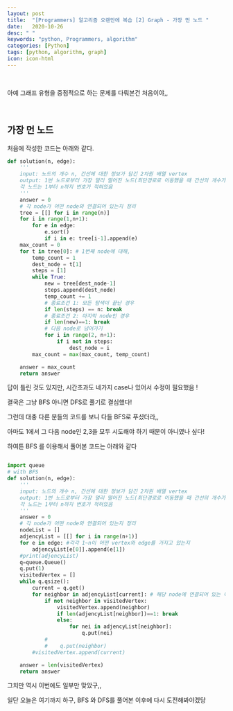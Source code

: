 ```yaml
---
layout: post
title:  "[Programmers] 알고리즘 오랜만에 복습 [2] Graph - 가장 먼 노드 "
date:   2020-10-26
desc: " "
keywords: "python, Programmers, algorithm"
categories: [Python]
tags: [python, algorithm, graph]
icon: icon-html
---
```

<br>

아예 그래프 유형을 중점적으로 하는 문제를 다뤄본건 처음이야,,

<br>


## 가장 먼 노드

처음에 작성한 코드는 아래와 같다.

```python
def solution(n, edge):
    '''
    input: 노드의 개수 n, 간선에 대한 정보가 담긴 2차원 배열 vertex
    output: 1번 노드로부터 가장 멀리 떨어진 노드(최단경로로 이동했을 때 간선의 개수가 가장 많은 노드)가 몇 개인지
    각 노드는 1부터 n까지 번호가 적혀있음
    '''
    answer = 0
    # 각 node가 어떤 node와 연결되어 있는지 정리
    tree = [[] for i in range(n)]
    for i in range(1,n+1):
        for e in edge:
            e.sort()
            if i in e: tree[i-1].append(e)
    max_count = 0
    for t in tree[0]: # 1번째 node에 대해,
        temp_count = 1
        dest_node = t[1]
        steps = [1]
        while True:
            new = tree[dest_node-1]
            steps.append(dest_node)
            temp_count += 1
            # 종료조건 1: 모든 탐색이 끝난 경우
            if len(steps) == n: break
            # 종료조건 2: 마지막 node인 경우
            if len(new)==1: break
            # 다음 node로 넘어가기
            for i in range(2, n+1):
                if i not in steps:
                    dest_node = i
        max_count = max(max_count, temp_count)

    answer = max_count
    return answer
```


답이 틀린 것도 있지만, 시간초과도 네가지 case나 있어서 수정이 필요했음 !

결국은 그냥 BFS 아니면 DFS로 풀기로 결심했다!


그런데 대충 다른 분들의 코드를 보니 다들 BFS로 푸셨더라,,

아마도 1에서 그 다음 node인 2,3을 모두 시도해야 하기 때문이 아니였나 싶다!

하여튼 BFS 를 이용해서 풀어본 코드는 아래와 같다

```python

import queue
# with BFS
def solution(n, edge):
    '''
    input: 노드의 개수 n, 간선에 대한 정보가 담긴 2차원 배열 vertex
    output: 1번 노드로부터 가장 멀리 떨어진 노드(최단경로로 이동했을 때 간선의 개수가 가장 많은 노드)가 몇 개인지
    각 노드는 1부터 n까지 번호가 적혀있음
    '''
    answer = 0
    # 각 node가 어떤 node와 연결되어 있는지 정리
    nodeList = []
    adjencyList = [[] for i in range(n+1)]
    for e in edge: #각각 1~n이 어떤 vertex와 edge를 가지고 있는지
        adjencyList[e[0]].append(e[1])
    #print(adjencyList)
    q=queue.Queue()
    q.put(1)
    visitedVertex = []
    while q.qsize():
        current = q.get()
        for neighbor in adjencyList[current]: # 해당 node에 연결되어 있는 애들 파악하기
            if not neighbor in visitedVertex:
                visitedVertex.append(neighbor)
                if len(adjencyList[neighbor])==1: break
                else:
                    for nei in adjencyList[neighbor]:
                        q.put(nei)
            #
            #    q.put(neighbor)
        #visitedVertex.append(current)

    answer = len(visitedVertex)
    return answer
```

그치만 역시 이번에도 일부만 맞았구,,

일단 오늘은 여기까지 하구, BFS 와 DFS를 풀어본 이후에 다시 도전해봐야겠당
